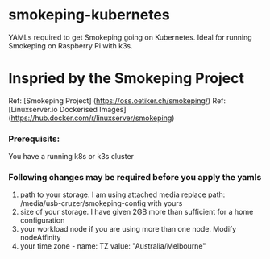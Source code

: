 # smokeping-kubernetes
YAMLs required to get Smokeping going on Kubernetes. Ideal for running Smokeping on Raspberry Pi with k3s.

# Inspried by the Smokeping Project 
Ref: [Smokeping Project] (https://oss.oetiker.ch/smokeping/)
Ref: [Linuxserver.io Dockerised Images] (https://hub.docker.com/r/linuxserver/smokeping)

### Prerequisits:
You have a running k8s or k3s cluster

### Following changes may be required before you apply the yamls
1. path to your storage. I am using attached media replace path: /media/usb-cruzer/smokeping-config with yours
2. size of your storage. I have given 2GB more than sufficient for a home configuration
3. your workload node if you are using more than one node. Modify nodeAffinity
4. your time zone - name: TZ value: "Australia/Melbourne"
